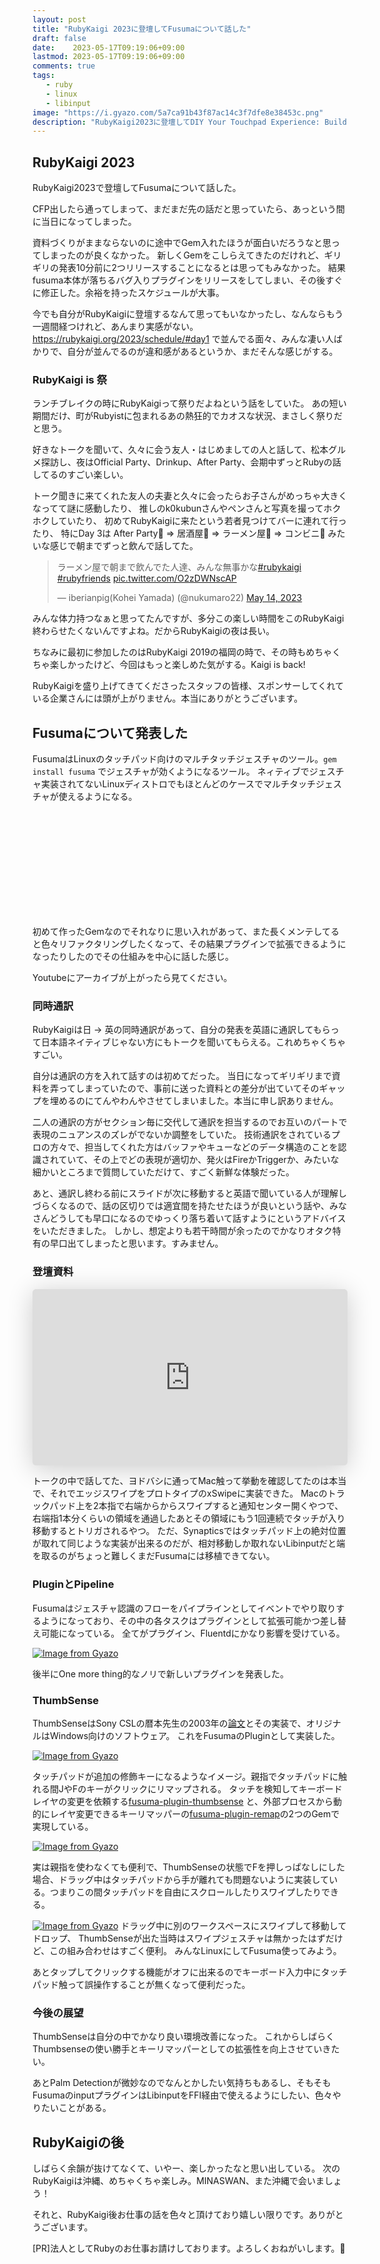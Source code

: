 ```yaml
---
layout: post
title: "RubyKaigi 2023に登壇してFusumaについて話した"
draft: false
date:    2023-05-17T09:19:06+09:00
lastmod: 2023-05-17T09:19:06+09:00
comments: true
tags: 
   - ruby
   - linux
   - libinput
image: "https://i.gyazo.com/5a7ca91b43f87ac14c3f7dfe8e38453c.png"
description: "RubyKaigi2023に登壇してDIY Your Touchpad Experience: Building Your Own GesturesというタイトルでFusumaについて話した"
---
```



## RubyKaigi 2023

RubyKaigi2023で登壇してFusumaについて話した。

CFP出したら通ってしまって、まだまだ先の話だと思っていたら、あっという間に当日になってしまった。

資料づくりがままならないのに途中でGem入れたほうが面白いだろうなと思ってしまったのが良くなかった。
新しくGemをこしらえてきたのだけれど、ギリギリの発表10分前に2つリリースすることになるとは思ってもみなかった。
結果fusuma本体が落ちるバグ入りプラグインをリリースをしてしまい、その後すぐに修正した。余裕を持ったスケジュールが大事。

今でも自分がRubyKaigiに登壇するなんて思ってもいなかったし、なんならもう一週間経つけれど、あんまり実感がない。
https://rubykaigi.org/2023/schedule/#day1 で並んでる面々、みんな凄い人ばかりで、自分が並んでるのが違和感があるというか、まだそんな感じがする。

### RubyKaigi is 祭

ランチブレイクの時にRubyKaigiって祭りだよねという話をしていた。
あの短い期間だけ、町がRubyistに包まれるあの熱狂的でカオスな状況、まさしく祭りだと思う。

好きなトークを聞いて、久々に会う友人・はじめましての人と話して、松本グルメ探訪し、夜はOfficial Party、Drinkup、After Party、会期中ずっとRubyの話してるのすごい楽しい。

トーク聞きに来てくれた友人の夫妻と久々に会ったらお子さんがめっちゃ大きくなってて謎に感動したり、
推しのk0kubunさんやペンさんと写真を撮ってホクホクしていたり、
初めてRubyKaigiに来たという若者見つけてバーに連れて行ったり、
特にDay 3は After Party🍺 => 居酒屋🍺 => ラーメン屋🍺 => コンビニ🍺  みたいな感じで朝までずっと飲んで話してた。
<blockquote class="twitter-tweet"><p lang="ja" dir="ltr">ラーメン屋で朝まで飲んでた人達、みんな無事かな<a href="https://twitter.com/hashtag/rubykaigi?src=hash&amp;ref_src=twsrc%5Etfw">#rubykaigi</a> <a href="https://twitter.com/hashtag/rubyfriends?src=hash&amp;ref_src=twsrc%5Etfw">#rubyfriends</a> <a href="https://t.co/O2zDWNscAP">pic.twitter.com/O2zDWNscAP</a></p>&mdash; iberianpig(Kohei Yamada) (@nukumaro22) <a href="https://twitter.com/nukumaro22/status/1657592463379558401?ref_src=twsrc%5Etfw">May 14, 2023</a></blockquote> <script async src="https://platform.twitter.com/widgets.js" charset="utf-8"></script>
みんな体力持つなぁと思ってたんですが、多分この楽しい時間をこのRubyKaigi終わらせたくないんですよね。だからRubyKaigiの夜は長い。

ちなみに最初に参加したのはRubyKaigi 2019の福岡の時で、その時もめちゃくちゃ楽しかったけど、今回はもっと楽しめた気がする。Kaigi is back!

RubyKaigiを盛り上げてきてくださったスタッフの皆様、スポンサーしてくれている企業さんには頭が上がりません。本当にありがとうございます。


## Fusumaについて発表した

FusumaはLinuxのタッチパッド向けのマルチタッチジェスチャのツール。`gem install fusuma` でジェスチャが効くようになるツール。 ネィティブでジェスチャ実装されてないLinuxディストロでもほとんどのケースでマルチタッチジェスチャが使えるようになる。

<div class="iframely-embed"><div class="iframely-responsive" style="height: 168px; padding-bottom: 0;"><a href="https://github.com/iberianpig/fusuma" data-iframely-url="//cdn.iframe.ly/api/iframe?url=https%3A%2F%2Fgithub.com%2Fiberianpig%2Ffusuma&amp;key=f073c4f447189e73167146bd9d0f6195"></a></div></div><script async src="//cdn.iframe.ly/embed.js" charset="utf-8"></script>

初めて作ったGemなのでそれなりに思い入れがあって、また長くメンテしてると色々リファクタリングしたくなって、その結果プラグインで拡張できるようになったりしたのでその仕組みを中心に話した感じ。

Youtubeにアーカイブが上がったら見てください。

### 同時通訳

RubyKaigiは日 -> 英の同時通訳があって、自分の発表を英語に通訳してもらって日本語ネイティブじゃない方にもトークを聞いてもらえる。これめちゃくちゃすごい。

自分は通訳の方を入れて話すのは初めてだった。
当日になってギリギリまで資料を弄ってしまっていたので、事前に送った資料との差分が出ていてそのギャップを埋めるのにてんやわんやさせてしまいました。本当に申し訳ありません。

二人の通訳の方がセクション毎に交代して通訳を担当するのでお互いのパートで表現のニュアンスのズレがでないか調整をしていた。 技術通訳をされているプロの方々で、担当してくれた方はバッファやキューなどのデータ構造のことを認識されていて、その上でどの表現が適切か、発火はFireかTriggerか、みたいな細かいところまで質問していただけて、すごく新鮮な体験だった。

あと、通訳し終わる前にスライドが次に移動すると英語で聞いている人が理解しづらくなるので、話の区切りでは適宜間を持たせたほうが良いという話や、みなさんどうしても早口になるのでゆっくり落ち着いて話すようにというアドバイスをいただきました。
しかし、想定よりも若干時間が余ったのでかなりオタク特有の早口出てしまったと思います。すみません。

### 登壇資料


<iframe class="speakerdeck-iframe" frameborder="0" src="https://speakerdeck.com/player/348ac4ad084147e8a05c9c1007cb2170" title="DIY Your Touchpad Experience Building Your Own Gestures - RubyKaigi 2023" allowfullscreen="true" style="border: 0px; background: padding-box padding-box rgba(0, 0, 0, 0.1); margin: 0px; padding: 0px; border-radius: 6px; box-shadow: rgba(0, 0, 0, 0.2) 0px 5px 40px; width: 100%; height: auto; aspect-ratio: 560 / 314;" data-ratio="1.78343949044586"></iframe>

トークの中で話してた、ヨドバシに通ってMac触って挙動を確認してたのは本当で、それでエッジスワイプをプロトタイプのxSwipeに実装できた。 
Macのトラックパッド上を2本指で右端からからスワイプすると通知センター開くやつで、右端指1本分くらいの領域を通過したあとその領域にもう1回連続でタッチが入り移動するとトリガされるやつ。
ただ、Synapticsではタッチパッド上の絶対位置が取れて同じような実装が出来るのだが、相対移動しか取れないLibinputだと端を取るのがちょっと難しくまだFusumaには移植できてない。

### PluginとPipeline

Fusumaはジェスチャ認識のフローをパイプラインとしてイベントでやり取りするようになっており、その中の各タスクはプラグインとして拡張可能かつ差し替え可能になっている。
全てがプラグイン、Fluentdにかなり影響を受けている。

[![Image from Gyazo](https://i.gyazo.com/5d620bb1a58f99a1e396abf3157684a6.png)](https://gyazo.com/5d620bb1a58f99a1e396abf3157684a6)

後半にOne more thing的なノリで新しいプラグインを発表した。

### ThumbSense

ThumbSenseはSony CSLの暦本先生の2003年の[論文](https://www2.sonycsl.co.jp/person/rekimoto/papers/chi03tsense.pdf)とその実装で、オリジナルはWindows向けのソフトウェア。
これをFusumaのPluginとして実装した。

[![Image from Gyazo](https://i.gyazo.com/f5595089b529ad8ddd93777604d9c6be.jpg)](https://gyazo.com/f5595089b529ad8ddd93777604d9c6be)

タッチパッドが追加の修飾キーになるようなイメージ。親指でタッチパッドに触れる間JやFのキーがクリックにリマップされる。
タッチを検知してキーボードレイヤの変更を依頼する[fusuma-plugin-thumbsense](https://github.com/iberianpig/fusuma-plugin-thumbsense)
と、外部プロセスから動的にレイヤ変更できるキーリマッパーの[fusuma-plugin-remap](https://github.com/iberianpig/fusuma-plugin-remap)の2つのGemで実現している。

[![Image from Gyazo](https://i.gyazo.com/cf929775aec1e3aefaabb3a6dd15a3ff.gif)](https://gyazo.com/cf929775aec1e3aefaabb3a6dd15a3ff)

実は親指を使わなくても便利で、ThumbSenseの状態でFを押しっぱなしにした場合、ドラッグ中はタッチパッドから手が離れても問題ないように実装している。つまりこの間タッチパッドを自由にスクロールしたりスワイプしたりできる。

[![Image from Gyazo](https://i.gyazo.com/b434e5c33712b210ea58650451c21caf.gif)](https://gyazo.com/b434e5c33712b210ea58650451c21caf)
ドラッグ中に別のワークスペースにスワイプして移動してドロップ、 ThumbSenseが出た当時はスワイプジェスチャは無かったはずだけど、この組み合わせはすごく便利。 みんなLinuxにしてFusuma使ってみよう。

あとタップしてクリックする機能がオフに出来るのでキーボード入力中にタッチパッド触って誤操作することが無くなって便利だった。

### 今後の展望

ThumbSenseは自分の中でかなり良い環境改善になった。
これからしばらくThumbsenseの使い勝手とキーリマッパーとしての拡張性を向上させていきたい。

あとPalm Detectionが微妙なのでなんとかしたい気持ちもあるし、そもそもFusumaのinputプラグインはLibinputをFFI経由で使えるようにしたい、色々やりたいことがある。



## RubyKaigiの後

しばらく余韻が抜けてなくて、いやー、楽しかったなと思い出している。
次のRubyKaigiは沖縄、めちゃくちゃ楽しみ。MINASWAN、また沖縄で会いましょう！


それと、RubyKaigi後お仕事の話を色々と頂けており嬉しい限りです。ありがとうございます。

[PR]法人としてRubyのお仕事お請けしております。よろしくおねがいします。:pray:


